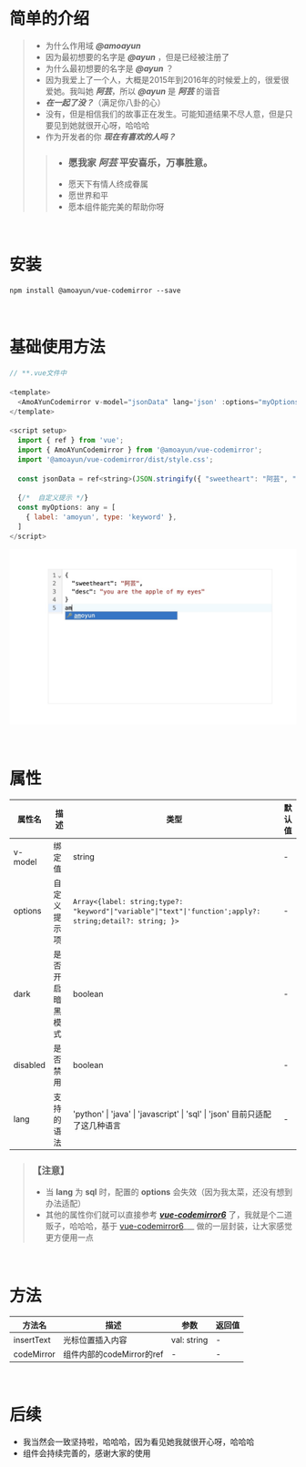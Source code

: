 # 简单的介绍

> - 为什么作用域 ***@amoayun***  
> - 因为最初想要的名字是 ***@ayun*** ，但是已经被注册了
> - 为什么最初想要的名字是 ***@ayun*** ？
> - 因为我爱上了一个人，大概是2015年到2016年的时候爱上的，很爱很爱她。我叫她 ***阿芸***，所以 ***@ayun*** 是 ***阿芸*** 的谐音
> - ***在一起了没？***（满足你八卦的心）
> - 没有，但是相信我们的故事正在发生。可能知道结果不尽人意，但是只要见到她就很开心呀，哈哈哈
> - 作为开发者的你 ***现在有喜欢的人吗？***  
>> - ### 愿我家 ***阿芸*** 平安喜乐，万事胜意。
>> - 愿天下有情人终成眷属
>> - 愿世界和平
>> - 愿本组件能完美的帮助你呀
  
  <br/>

# 安装

```shell
npm install @amoayun/vue-codemirror --save
```

<br/>

# 基础使用方法

```javascript
// **.vue文件中

<template>
  <AmoAYunCodemirror v-model="jsonData" lang='json' :options="myOptions"/>
</template>

<script setup>
  import { ref } from 'vue';
  import { AmoAYunCodemirror } from '@amoayun/vue-codemirror';
  import '@amoayun/vue-codemirror/dist/style.css';

  const jsonData = ref<string>(JSON.stringify({ "sweetheart": "阿芸", "desc": "you are the apple of my eyes" }, null, 2));

  {/*  自定义提示 */}
  const myOptions: any = [
    { label: 'amoyun', type: 'keyword' },
  ]
</script>
```

![图片](./dist/picture_1.jpg)

<br/>

# 属性
| 属性名 | 描述 | 类型 | 默认值 |
| ------ | ---- | ---- | ------ |
| v-model | 绑定值 | string | - |
| options | 自定义提示项 | ``Array<{label: string;type?: "keyword"\|"variable"\|"text"\|'function';apply?: string;detail?: string; }>`` | - |
| dark | 是否开启暗黑模式 | boolean | - |
| disabled | 是否禁用 | boolean | - |
| lang | 支持的语法 | 'python' \| 'java' \| 'javascript' \| 'sql' \| 'json' 目前只适配了这几种语言 | - |


> ### 【注意】
> - 当 __lang__ 为 __sql__ 时，配置的 __options__ 会失效（因为我太菜，还没有想到办法适配）
> - 其他的属性你们就可以直接参考 ___[vue-codemirror6](https://github.com/logue/vue-codemirror6)___ 了，我就是个二道贩子，哈哈哈，基于 [vue-codemirror6](https://github.com/logue/vue-codemirror6)___ 做的一层封装，让大家感觉更方便用一点

<br/>

# 方法

| 方法名 | 描述 | 参数 | 返回值 |
| ------ | ---- | ---- | ------ |
| insertText | 光标位置插入内容 | val: string | - |
| codeMirror | 组件内部的codeMirror的ref | - | - |

<br/>

# 后续
- 我当然会一致坚持啦，哈哈哈，因为看见她我就很开心呀，哈哈哈
- 组件会持续完善的，感谢大家的使用